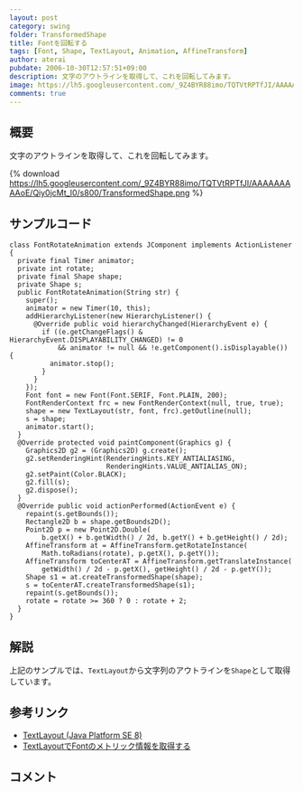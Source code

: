 ```yaml
---
layout: post
category: swing
folder: TransformedShape
title: Fontを回転する
tags: [Font, Shape, TextLayout, Animation, AffineTransform]
author: aterai
pubdate: 2006-10-30T12:57:51+09:00
description: 文字のアウトラインを取得して、これを回転してみます。
image: https://lh5.googleusercontent.com/_9Z4BYR88imo/TQTVtRPTfJI/AAAAAAAAAoE/Qiy0jcMt_l0/s800/TransformedShape.png
comments: true
---
```

## 概要
文字のアウトラインを取得して、これを回転してみます。

{% download https://lh5.googleusercontent.com/_9Z4BYR88imo/TQTVtRPTfJI/AAAAAAAAAoE/Qiy0jcMt_l0/s800/TransformedShape.png %}

## サンプルコード
<pre class="prettyprint"><code>class FontRotateAnimation extends JComponent implements ActionListener {
  private final Timer animator;
  private int rotate;
  private final Shape shape;
  private Shape s;
  public FontRotateAnimation(String str) {
    super();
    animator = new Timer(10, this);
    addHierarchyListener(new HierarchyListener() {
      @Override public void hierarchyChanged(HierarchyEvent e) {
        if ((e.getChangeFlags() &amp; HierarchyEvent.DISPLAYABILITY_CHANGED) != 0
            &amp;&amp; animator != null &amp;&amp; !e.getComponent().isDisplayable()) {
          animator.stop();
        }
      }
    });
    Font font = new Font(Font.SERIF, Font.PLAIN, 200);
    FontRenderContext frc = new FontRenderContext(null, true, true);
    shape = new TextLayout(str, font, frc).getOutline(null);
    s = shape;
    animator.start();
  }
  @Override protected void paintComponent(Graphics g) {
    Graphics2D g2 = (Graphics2D) g.create();
    g2.setRenderingHint(RenderingHints.KEY_ANTIALIASING,
                        RenderingHints.VALUE_ANTIALIAS_ON);
    g2.setPaint(Color.BLACK);
    g2.fill(s);
    g2.dispose();
  }
  @Override public void actionPerformed(ActionEvent e) {
    repaint(s.getBounds());
    Rectangle2D b = shape.getBounds2D();
    Point2D p = new Point2D.Double(
        b.getX() + b.getWidth() / 2d, b.getY() + b.getHeight() / 2d);
    AffineTransform at = AffineTransform.getRotateInstance(
        Math.toRadians(rotate), p.getX(), p.getY());
    AffineTransform toCenterAT = AffineTransform.getTranslateInstance(
        getWidth() / 2d - p.getX(), getHeight() / 2d - p.getY());
    Shape s1 = at.createTransformedShape(shape);
    s = toCenterAT.createTransformedShape(s1);
    repaint(s.getBounds());
    rotate = rotate &gt;= 360 ? 0 : rotate + 2;
  }
}
</code></pre>

## 解説
上記のサンプルでは、`TextLayout`から文字列のアウトラインを`Shape`として取得しています。

## 参考リンク
- [TextLayout (Java Platform SE 8)](https://docs.oracle.com/javase/jp/8/docs/api/java/awt/font/TextLayout.html)
- [TextLayoutでFontのメトリック情報を取得する](http://ateraimemo.com/Swing/TextLayout.html)

<!-- dummy comment line for breaking list -->

## コメント
